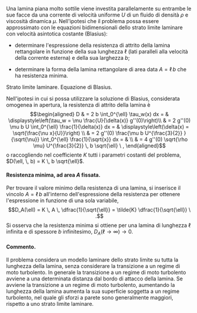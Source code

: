 Una lamina piana molto sottile viene investita parallelamente su
entrambe le sue facce da una corrente di velocità uniforme $U$ di un
fluido di densità $\rho$ e viscosità dinamica $\mu$. Nell'ipotesi che il
problema possa essere approssimato con le equazioni bidimensionali dello
strato limite laminare con velocità asintotica costante (Blasius):

-   determinare l'espressione della resistenza di attrito della lamina
    rettangolare in funzione della sua lunghezza $\ell$ (lati paralleli
    alla velocità della corrente esterna) e della sua larghezza $b$;

-   determinare la forma della lamina rettangolare di area data
    $A = \ell \, b$ che ha resistenza minima.

Strato limite laminare. Equazione di Blasius.

Nell'ipotesi in cui si possa utilizzare la soluzione di Blasius,
considerata omogenea in apertura, la resistenza di attrito della lamina
è $$\begin{aligned}
    D & = 2 b \int_0^{\ell} \tau_w(x) dx = & \displaystyle\left(\tau_w = \mu \frac{U}{\delta(x)} g''(0)\right)\\
    & = 2 g''(0) \mu b U \int_0^{\ell} \frac{1}{\delta(x)} dx = & \displaystyle\left(\delta(x) = \sqrt{\frac{\nu x}{U}}\right) \\
    & = 2 g''(0) \frac{\mu b U^{\frac{3}{2}} }{\sqrt{\nu}} \int_0^{\ell} \frac{1}{\sqrt{x}} dx = & \\
    & = 4 g''(0) \sqrt{\rho \mu}  U^{\frac{3}{2}}  \, b \sqrt{\ell} \ , 
\end{aligned}$$ o raccogliendo nel coefficiente $K$ tutti i parametri
costanti del problema, $D(\ell, \, b) = K \, b \sqrt{\ell}$.

#### Resistenza minima, ad area $A$ fissata.

Per trovare il valore minimo della resistenza di una lamina, si
inserisce il vincolo $A = \ell \, b$ all'interno dell'espressione della
resistenza per ottenere l'espressione in funzione di una sola variabile,
$$D_A(\ell) = K \, A \, \dfrac{1}{\sqrt{\ell}} = \tilde{K} \dfrac{1}{\sqrt{\ell}} \ .$$
Si osserva che la resistenza minima si ottiene per una lamina di
lunghezza $\ell$ infinita e di spessore $b$ infinitesimo,
$D_A(\ell \rightarrow \infty) \rightarrow 0$.

#### Commento.

Il problema considera un modello laminare dello strato limite su tutta
la lunghezza della lamina, senza considerare la transizione a un regime
di moto turbolento. In generale la transizione a un regime di moto
turbolento avviene a una determinata distanza dal bordo di attacco della
lamina. Se avviene la transizione a un regime di moto turbolento,
aumentando la lunghezza della lamina aumenta la sua superficie soggetta
a un regime turbolento, nel quale gli sforzi a parete sono generalmente
maggiori, rispetto a uno strato limite laminare.
